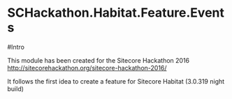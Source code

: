 # SCHackathon.Habitat.Feature.Events

#Intro

This module has been created for the Sitecore Hackathon 2016 http://sitecorehackathon.org/sitecore-hackathon-2016/

It follows the first idea to create a feature for Sitecore Habitat (3.0.319 night build)

